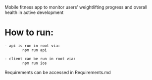 Mobile fitness app to monitor users’ weightlifting progress and overall health in active development

# How to run:
    - api is run in root via:
            npm run api

    - client can be run in root via:
            npm run ios

Requirements can be accessed in Requirements.md